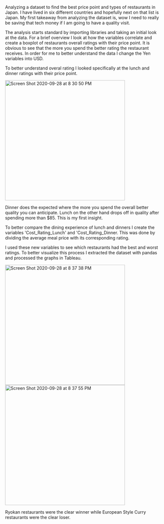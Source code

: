 Analyzing a dataset to find the best price point and types of restaurants in Japan. 
I have lived in six different countries and hopefully next on that list is Japan. My first takeaway from  analyzing the dataset is, wow I need to really be saving that tech money if I am going to have a quality visit.

The analysis starts standard by importing libraries and taking an initial look at the data. For a brief overview I look at how the variables correlate and create a boxplot of restaurants overall ratings with their price point. 
It is obvious to see that the more you spend the better rating the restaurant receives.
In order for me to better understand the data I change the Yen variables into USD.

To better understand overal rating I looked specifically at the lunch and dinner ratings with their price point. 

<img width="390" alt="Screen Shot 2020-09-28 at 8 30 50 PM" src="https://user-images.githubusercontent.com/68958681/94502251-5cafa000-01c9-11eb-8af6-d783a0e29855.png">

Dinner does the expected where the more you spend the overall better quality you can anticipate. Lunch on the other hand drops off in quality after spending more than $85. This is my first insight. 

To better compare the dining experience of lunch and dinners I create the variables 'Cost_Rating_Lunch' and 'Cost_Rating_Dinner. This was done by dividing the average meal price with its corresponding rating.


I used these new variables to see which restaurants had the best and worst ratings. To better visualize this process I extracted the dataset with pandas and processed the graphs in Tableau.

<img width="390" alt="Screen Shot 2020-09-28 at 8 37 38 PM" src="https://user-images.githubusercontent.com/68958681/94502665-4fdf7c00-01ca-11eb-84d6-735f3b75c10d.png">

<img width="390" alt="Screen Shot 2020-09-28 at 8 37 55 PM" src="https://user-images.githubusercontent.com/68958681/94502693-5a9a1100-01ca-11eb-98eb-af9be550c113.png">

Ryokan restaurants were the clear winner while European Style Curry restaurants were the clear loser. 
